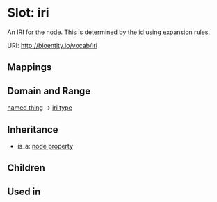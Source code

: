 # Slot: iri


An IRI for the node. This is determined by the id using expansion rules.

URI: http://bioentity.io/vocab/iri
## Mappings

## Domain and Range

[named thing](NamedThing.md) -> [iri type](IriType.md)
## Inheritance

 *  is_a: [node property](node_property.md)
## Children

## Used in

